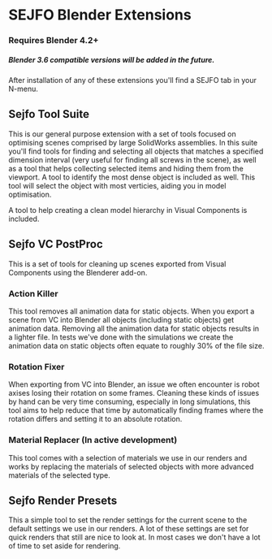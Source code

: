 # SEJFO Blender Extensions
### Requires Blender 4.2+
##### Blender 3.6 compatible versions will be added in the future.

After installation of any of these extensions you'll find a SEJFO tab in your N-menu.

## Sejfo Tool Suite
This is our general purpose extension with a set of tools focused on optimising scenes comprised by large SolidWorks assemblies.
In this suite you'll find tools for finding and selecting all objects that matches a specified dimension interval (very useful for finding all screws in the scene), 
as well as a tool that helps collecting selected items and hiding them from the viewport.
A tool to identify the most dense object is included as well. This tool will select the object with most verticies, aiding you in model optimisation.

A tool to help creating a clean model hierarchy in Visual Components is included.

## Sejfo VC PostProc
This is a set of tools for cleaning up scenes exported from Visual Components using the Blenderer add-on.
### Action Killer
This tool removes all animation data for static objects. When you export a scene from VC into Blender all objects (including static objects) get animation data. Removing all the animation data for static objects results in a lighter file. 
In tests we've done with the simulations we create the animation data on static objects often equate to roughly 30% of the file size. 
### Rotation Fixer
When exporting from VC into Blender, an issue we often encounter is robot axises losing their rotation on some frames. Cleaning these kinds of issues by hand can be very time consuming, especially in long simulations, this tool aims to help reduce that time by automatically finding frames where the rotation differs and setting it to an absolute rotation.
### Material Replacer (In active development)
This tool comes with a selection of materials we use in our renders and works by replacing the materials of selected objects with more advanced materials of the selected type.

## Sejfo Render Presets
This a simple tool to set the render settings for the current scene to the default settings we use in our renders.
A lot of these settings are set for quick renders that still are nice to look at. In most cases we don't have a lot of time to set aside for rendering.